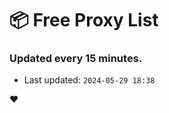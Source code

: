 # :package: Free Proxy List
### Updated every 15 minutes.

- Last updated: `2024-05-29 18:38`

:heart:
